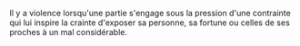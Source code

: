 Il y a violence lorsqu'une partie s'engage sous la pression d'une contrainte qui lui inspire la crainte d'exposer sa personne, sa fortune ou celles de ses proches à un mal considérable.
